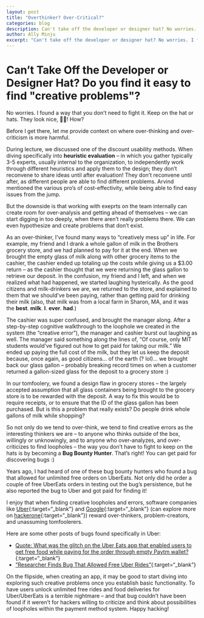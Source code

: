 ```yaml
---
layout: post
title: "Overthinker? Over-Critical?"
categories: blog
description: Can't take off the developer or designer hat? No worries. I found a way that you don't need to fight it. Keep on the hat or hats.
author: Ally Minju
excerpt: "Can't take off the developer or designer hat? No worries. I found a way that you don't need to fight it. Keep on the hat or hats."
---
```


# Can’t Take Off the Developer or Designer Hat? Do you find it easy to find "creative problems"?

No worries. I found a way that you don’t need to fight it. Keep on the hat or hats. They look nice, 🚫🧢! How?

Before I get there, let me provide context on where over-thinking and over-criticism is more harmful.

During lecture, we discussed one of the discount usability methods. When diving specifically into **heuristic evaluation** – in which you gather typically 3-5 experts, usually internal to the organization, to independently work through different heuristics and apply them to the design; they don’t reconvene to share ideas until after evaluation! They don’t reconvene until after, as different people are able to find different problems. Arvind mentioned the various pro’s of cost-effectivity, while being able to find easy issues from the jump.

But the downside is that working with exeprts on the team internally can create room for over-analysis and getting ahead of themselves – we can start digging in too deeply, when there aren’t really problems there. We can even hypothesize and create problems that don’t exist.

As an over-thinker, I’ve found many ways to “creatively mess up” in life. For example, my friend and I drank a whole gallon of milk in the Brothers grocery store, and we had planned to pay for it at the end. When we brought the empty glass of milk along with other grocery items to the cashier, the cashier ended up totaling up the costs while giving us a $3.00 return – as the cashier thought that we were returning the glass gallon to retrieve our deposit. In the confusion, my friend and I left, and when we realized what had happened, we started laughing hysterically. As the good citizens and milk-drinkers we are, we returned to the store, and explained to them that we should’ve been paying, rather than getting paid for drinking their milk (also, that milk was from a local farm in Sharon, MA, and it was the **best**. **milk**. **I**. **ever**. **had**.) 

The cashier was super confused, and brought the manager along. After a step-by-step cognitive walkthrough to the loophole we created in the system (the “creative error”), the manager and cashier burst out laughing as well. The manager said something along the lines of, “Of course, only MIT students would’ve figured out how to get paid for taking our milk.” We ended up paying the full cost of the milk, but they let us keep the deposit because, once again, as good citizens… of the earth (? lol)… we brought back our glass gallon – probably breaking record times on when a customer returned a gallon-sized glass for the deposit to a grocery store :)

In our tomfoolery, we found a design flaw in grocery stores – the largely accepted assumption that all glass containers being brought to the grocery store is to be rewarded with the deposit. A way to fix this would be to require receipts, or to ensure that the ID of the glass gallon has been purchased. But is this a problem that really exists? Do people drink whole gallons of milk while shopping?

So not only do we tend to over-think, we tend to find creative errors as the interesting thinkers we are – to anyone who thinks outside of the box, willingly or unknowingly, and to anyone who over-analyzes, and over-criticizes to find loopholes – the way you don’t have to fight to keep on the hats is by becoming a **Bug Bounty Hunter**. That’s right! You can get paid for discovering bugs :) 

Years ago, I had heard of one of these bug bounty hunters who found a bug that allowed for unlimited free orders on UberEats. Not only did he order a couple of free UberEats orders in testing out the bug’s persistence, but he also reported the bug to Uber and got paid for finding it!

I enjoy that when finding creative loopholes and errors, software companies like [Uber](https://hackerone.com/uber){:target=“_blank”} and [Google](https://bughunters.google.com/){:target=“_blank”} (can explore more on [hackerone](https://hackerone.com/bug-bounty-programs){:target=“_blank”}) reward over-thinkers, problem-creators, and unassuming tomfoolerers. 


Here are some other posts of bugs found specifically in Uber:
* [Quote: What was the glitch on the Uber Eats app that enabled users to get free food while paying for the order through empty Paytm wallet?](https://qr.ae/pvzjwU){:target=“_blank”}
* [“Researcher Finds Bug That Allowed Free Uber Rides”](https://techcrunch.com/2017/03/04/researcher-finds-bug-that-allows-free-uber-rides/){:target=“_blank”}

On the flipside, when creating an app, it may be good to start diving into exploring such creative problems once you establish basic functionality. To have users unlock unlimited free rides and food deliveries for Uber/UberEats is a terrible nightmare – and that bug couldn’t have been found if it weren’t for hackers willing to criticize and think about possibilities of loopholes within the payment method system. Happy hacking!
